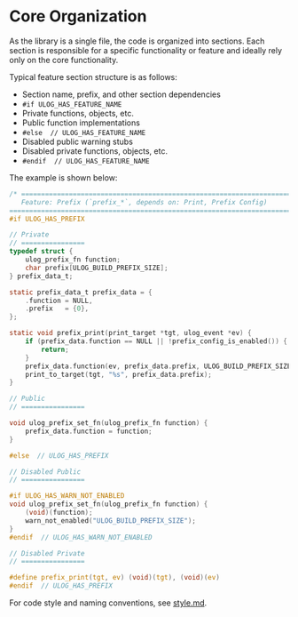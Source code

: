 # Core Organization

As the library is a single file, the code is organized into sections. Each section is responsible for a specific functionality or feature and ideally rely only on the core functionality.

Typical feature section structure is as follows:

- Section name, prefix, and other section dependencies
- `#if ULOG_HAS_FEATURE_NAME`
- Private functions, objects, etc.
- Public function implementations
- `#else  // ULOG_HAS_FEATURE_NAME`
- Disabled public warning stubs
- Disabled private functions, objects, etc.
- `#endif  // ULOG_HAS_FEATURE_NAME`

The example is shown below:

```c
/* ============================================================================
   Feature: Prefix (`prefix_*`, depends on: Print, Prefix Config)
============================================================================ */
#if ULOG_HAS_PREFIX

// Private
// ================
typedef struct {
    ulog_prefix_fn function;
    char prefix[ULOG_BUILD_PREFIX_SIZE];
} prefix_data_t;

static prefix_data_t prefix_data = {
    .function = NULL,
    .prefix   = {0},
};

static void prefix_print(print_target *tgt, ulog_event *ev) {
    if (prefix_data.function == NULL || !prefix_config_is_enabled()) {
        return;
    }
    prefix_data.function(ev, prefix_data.prefix, ULOG_BUILD_PREFIX_SIZE);
    print_to_target(tgt, "%s", prefix_data.prefix);
}

// Public
// ================

void ulog_prefix_set_fn(ulog_prefix_fn function) {
    prefix_data.function = function;
}

#else  // ULOG_HAS_PREFIX

// Disabled Public
// ================

#if ULOG_HAS_WARN_NOT_ENABLED
void ulog_prefix_set_fn(ulog_prefix_fn function) {
    (void)(function);
    warn_not_enabled("ULOG_BUILD_PREFIX_SIZE");
}
#endif  // ULOG_HAS_WARN_NOT_ENABLED

// Disabled Private
// ================

#define prefix_print(tgt, ev) (void)(tgt), (void)(ev)
#endif  // ULOG_HAS_PREFIX
```

For code style and naming conventions, see [style.md](style.md).
